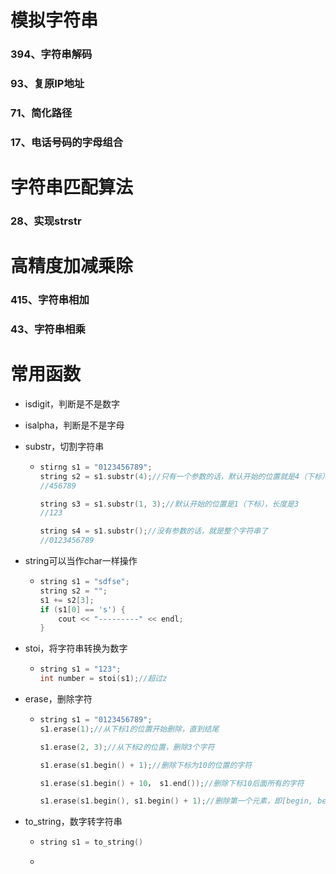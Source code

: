 # 模拟字符串

### 394、字符串解码

### 93、复原IP地址

### 71、简化路径

### 17、电话号码的字母组合



# 字符串匹配算法

### 28、实现strstr



# 高精度加减乘除

### 415、字符串相加



### 43、字符串相乘







# 常用函数

- isdigit，判断是不是数字

- isalpha，判断是不是字母

- substr，切割字符串

  - ```cpp
    stirng s1 = "0123456789";
    string s2 = s1.substr(4);//只有一个参数的话，默认开始的位置就是4（下标），然后一直到最后一位（是包含开始位置的）
    //456789
    
    string s3 = s1.substr(1, 3);//默认开始的位置是1（下标），长度是3
    //123
    
    string s4 = s1.substr();//没有参数的话，就是整个字符串了
    //0123456789
    ```

- string可以当作char一样操作

  - ```cpp
    string s1 = "sdfse";
    string s2 = "";
    s1 += s2[3];
    if (s1[0] == 's') {
        cout << "---------" << endl;
    }
    ```

- stoi，将字符串转换为数字

  - ```cpp
    string s1 = "123";
    int number = stoi(s1);//超过z
    ```

- erase，删除字符

  - ```cpp
    string s1 = "0123456789";
    s1.erase(1);//从下标1的位置开始删除，直到结尾
    
    s1.erase(2, 3);//从下标2的位置，删除3个字符
    
    s1.erase(s1.begin() + 1);//删除下标为10的位置的字符
    
    s1.erase(s1.begin() + 10， s1.end());//删除下标10后面所有的字符
    
    s1.erase(s1.begin(), s1.begin() + 1);//删除第一个元素，即[begin, begin + 1)
    ```

- to_string，数字转字符串

  - ```cpp
    string s1 = to_string()
    ```

  - 